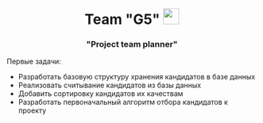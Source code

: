 <html>
  <head>
    <meta charset="utf-8">
    <h1 align="center">Team "G5"
    <img src="https://github.com/blackcater/blackcater/raw/main/images/Hi.gif" height="32"/></h1>
    <h3 align="center">"Project team planner"</h3>
  </head>
  <body>
  Первые задачи:
    <ul>
      <li>Разработать базовую структуру хранения кандидатов в базе данных</li>
      <li>Реализовать считывание кандидатов из базы данных</li>
      <li>Добавить сортировку кандидатов их качествам</li>
      <li>Разработать первоначальный алгоритм отбора кандидатов к проекту</li>
    </ul>
  </body>
</html>
